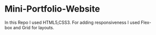 # Mini-Portfolio-Website
In this Repo I used HTML5,CSS3. For adding responsiveness I used Flex-box and Grid for layouts.
